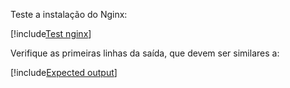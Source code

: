 ﻿Teste a instalação do Nginx:

[!include[Test nginx](../../../../includes/linux/test-nginx.md)]

Verifique as primeiras linhas da saída, que devem ser similares a:

[!include[Expected output](../../../../includes/linux/test-nginx-output.md)]
